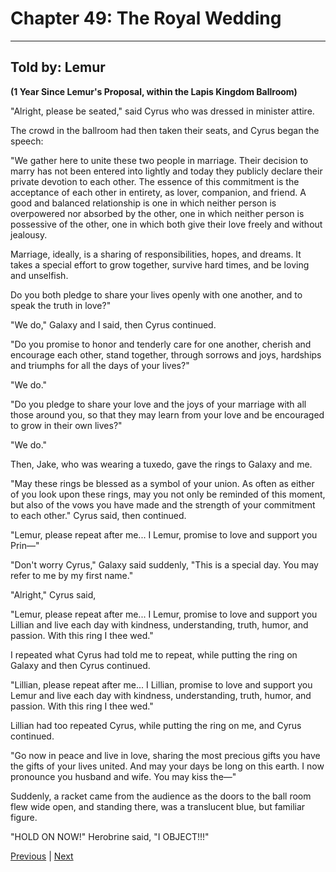 # Chapter 49: The Royal Wedding
---

## Told by: Lemur

**(1 Year Since Lemur's Proposal, within the Lapis Kingdom Ballroom)**

"Alright, please be seated," said Cyrus who was dressed in minister attire.

The crowd in the ballroom had then taken their seats, and Cyrus began the speech:

"We gather here to unite these two people in marriage. Their decision to marry has not been entered into lightly and today they publicly declare their private devotion to each other. The essence of this commitment is the acceptance of each other in entirety, as lover, companion, and friend. A good and balanced relationship is one in which neither person is overpowered nor absorbed by the other, one in which neither person is possessive of the other, one in which both give their love freely and without jealousy.

Marriage, ideally, is a sharing of responsibilities, hopes, and dreams. It takes a special effort to grow together, survive hard times, and be loving and unselfish.

Do you both pledge to share your lives openly with one another, and to speak the truth in love?"

"We do," Galaxy and I said, then Cyrus continued.

"Do you promise to honor and tenderly care for one another, cherish and encourage each other, stand together, through sorrows and joys, hardships and triumphs for all the days of your lives?"

"We do."

"Do you pledge to share your love and the joys of your marriage with all those around you, so that they may learn from your love and be encouraged to grow in their own lives?"

"We do."

Then, Jake, who was wearing a tuxedo, gave the rings to Galaxy and me.

"May these rings be blessed as a symbol of your union. As often as either of you look upon these rings, may you not only be reminded of this moment, but also of the vows you have made and the strength of your commitment to each other." Cyrus said, then continued.

"Lemur, please repeat after me... I Lemur, promise to love and support you Prin—"

"Don't worry Cyrus," Galaxy said suddenly, "This is a special day. You may refer to me by my first name."

"Alright," Cyrus said,

"Lemur, please repeat after me... I Lemur, promise to love and support you Lillian and live each day with kindness, understanding, truth, humor, and passion. With this ring I thee wed."

I repeated what Cyrus had told me to repeat, while putting the ring on Galaxy and then Cyrus continued.

"Lillian, please repeat after me... I Lillian, promise to love and support you Lemur and live each day with kindness, understanding, truth, humor, and passion. With this ring I thee wed."

Lillian had too repeated Cyrus, while putting the ring on me, and Cyrus continued.

"Go now in peace and live in love, sharing the most precious gifts you have the gifts of your lives united. And may your days be long on this earth. I now pronounce you husband and wife. You may kiss the—"

Suddenly, a racket came from the audience as the doors to the ball room flew wide open, and standing there, was a translucent blue, but familiar figure.

"HOLD ON NOW!" Herobrine said, "I OBJECT!!!"

[Previous](https://lemurkolachnik.github.io/Legend-of-Lemur/pages/book_1_chapters/48) | [Next](https://lemurkolachnik.github.io/Legend-of-Lemur/pages/book_1_chapters/epilogue)


